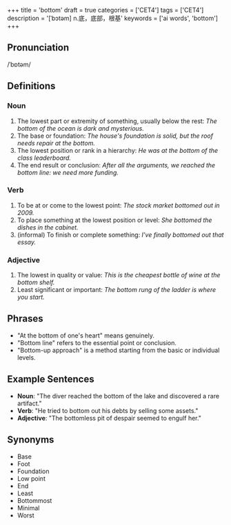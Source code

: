 +++
title = 'bottom'
draft = true
categories = ['CET4']
tags = ['CET4']
description = '[ˈbɔtəm] n.底，底部，根基'
keywords = ['ai words', 'bottom']
+++

## Pronunciation
/ˈbɒtəm/

## Definitions
### Noun
1. The lowest part or extremity of something, usually below the rest: *The bottom of the ocean is dark and mysterious.*
2. The base or foundation: *The house's foundation is solid, but the roof needs repair at the bottom.*
3. The lowest position or rank in a hierarchy: *He was at the bottom of the class leaderboard.*
4. The end result or conclusion: *After all the arguments, we reached the bottom line: we need more funding.*

### Verb
1. To be at or come to the lowest point: *The stock market bottomed out in 2009.*
2. To place something at the lowest position or level: *She bottomed the dishes in the cabinet.*
3. (informal) To finish or complete something: *I've finally bottomed out that essay.*

### Adjective
1. The lowest in quality or value: *This is the cheapest bottle of wine at the bottom shelf.*
2. Least significant or important: *The bottom rung of the ladder is where you start.*

## Phrases
- "At the bottom of one's heart" means genuinely.
- "Bottom line" refers to the essential point or conclusion.
- "Bottom-up approach" is a method starting from the basic or individual levels.

## Example Sentences
- **Noun**: "The diver reached the bottom of the lake and discovered a rare artifact."
- **Verb**: "He tried to bottom out his debts by selling some assets."
- **Adjective**: "The bottomless pit of despair seemed to engulf her."

## Synonyms
- Base
- Foot
- Foundation
- Low point
- End
- Least
- Bottommost
- Minimal
- Worst
